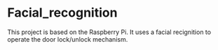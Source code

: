 # Facial_recognition
This project is based on the Raspberry Pi. It uses a facial recignition to operate the door lock/unlock mechanism.
